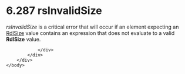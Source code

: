 <html dir="LTR" xmlns:mshelp="http://msdn.microsoft.com/mshelp" xmlns:ddue="http://ddue.schemas.microsoft.com/authoring/2003/5" xmlns:xlink="http://www.w3.org/1999/xlink" xmlns:tool="http://www.microsoft.com/tooltip">
    <head>
        <meta http-equiv="Content-Type" content="text/html; CHARSET=utf-8"></meta>
        <meta name="save" content="history"></meta>
        <title>6.287 rsInvalidSize</title>
        <xml>
            <mshelp:toctitle title="6.287 rsInvalidSize"></mshelp:toctitle>
            <mshelp:rltitle title="[MS-RDL]: rsInvalidSize"></mshelp:rltitle>
            <mshelp:keyword index="A" term="ca91859d-1f93-464c-80ff-fd7d2fa02755"></mshelp:keyword>
            <mshelp:attr name="DCSext.ContentType" value="open specification"></mshelp:attr>
            <mshelp:attr name="AssetID" value="ca91859d-1f93-464c-80ff-fd7d2fa02755"></mshelp:attr>
            <mshelp:attr name="TopicType" value="kbRef"></mshelp:attr>
            <mshelp:attr name="DCSext.Title" value="[MS-RDL]: rsInvalidSize" />
        </xml>
    </head>
    <body>
        <div id="header">
            <h1 class="heading">6.287 rsInvalidSize</h1>
        </div>
        <div id="mainSection">
            <div id="mainBody">
                <div id="allHistory" class="saveHistory"></div>
                <div id="sectionSection0" class="section" name="collapseableSection">
                    

<p><i>rsInvalidSize</i> is a critical error that will occur if
an element expecting an <a href="b40c092e-4fe5-4f7b-a0bf-c98df1361c90.htm">RdlSize</a>
value contains an expression that does not evaluate to a valid <b>RdlSize</b>
value.</p>


                </div>
            </div>
        </div>
    </body>
</html>